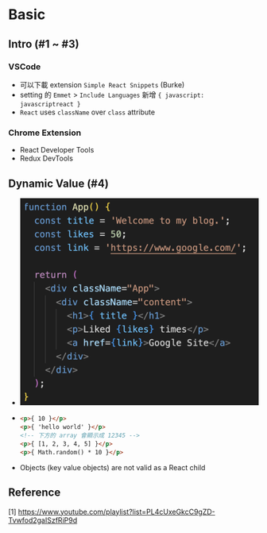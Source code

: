 # Basic

## Intro (#1 ~ #3)
### VSCode
- 可以下載 extension `Simple React Snippets` (Burke)
- setting 的 `Emmet` > `Include Languages` 新增 `{ javascript: javascriptreact }`
- `React` uses `className` over `class` attribute

### Chrome Extension
- React Developer Tools
- Redux DevTools


## Dynamic Value (#4)
- ![image](./images/dynamic-value.png)

- ```html
  <p>{ 10 }</p>
  <p>{ 'hello world' }</p>
  <!-- 下方的 array 會顯示成 12345 -->
  <p>{ [1, 2, 3, 4, 5] }</p>
  <p>{ Math.random() * 10 }</p>
  ```

- Objects (key value objects) are not valid as a React child




## Reference
[1] https://www.youtube.com/playlist?list=PL4cUxeGkcC9gZD-Tvwfod2gaISzfRiP9d